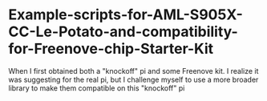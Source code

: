 # Example-scripts-for-AML-S905X-CC-Le-Potato-and-compatibility-for-Freenove-chip-Starter-Kit
When I first obtained both a "knockoff" pi and some Freenove kit. I realize it was suggesting for the real pi, but I challenge myself to use a more broader library to make them compatible on this "knockoff" pi
